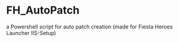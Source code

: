 # FH_AutoPatch
a Powershell script for auto patch creation (made for Fiesta Heroes Launcher IIS-Setup) 
